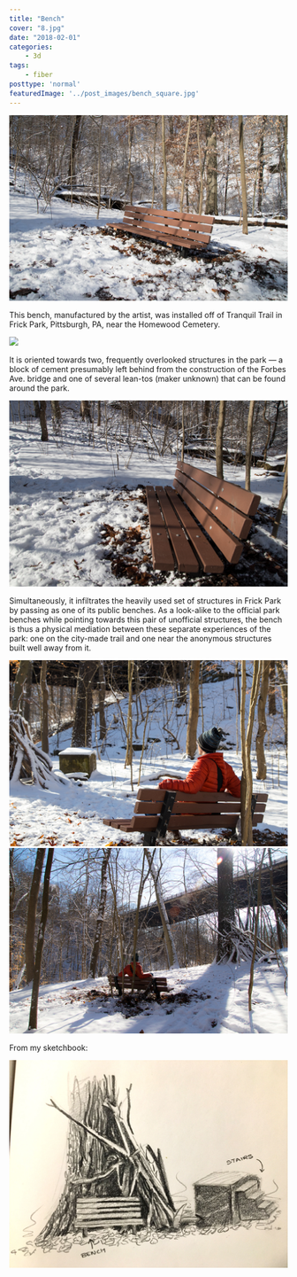 ```yaml
---
title: "Bench"
cover: "8.jpg"
date: "2018-02-01"
categories:
    - 3d
tags:
    - fiber
posttype: 'normal'
featuredImage: '../post_images/bench_square.jpg'
---
```


<img src="../post_images/bench/jkery_bench1.jpg">

This bench, manufactured by the artist, was installed off of Tranquil Trail in Frick Park, Pittsburgh, PA, near the Homewood Cemetery.

<img src="../post_images/bench/jkery_bench2.jpg">

It is oriented towards two, frequently overlooked structures in the park — a block of cement presumably left behind from the construction of the Forbes Ave. bridge and one of several lean-tos (maker unknown) that can be found around the park.

<img src="../post_images/bench/jkery_bench3.jpg">

Simultaneously, it infiltrates the heavily used set of structures in Frick Park by passing as one of its public benches. As a look-alike to the official park benches while pointing towards this pair of unofficial structures, the bench is thus a physical mediation between these separate experiences of the park: one on the city-made trail and one near the anonymous structures built well away from it.

<img src="../post_images/bench/jkery_bench4.jpg">
<img src="../post_images/bench/jkery_bench5.jpg">

From my sketchbook:

<img src="../post_images/bench/sketch.jpg">

